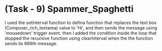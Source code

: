 # **(Task - 9)**  Spammer_Spaghetti

I used the setInterval function to defina function that replaces the text box (Composer_rich_textarea) value to 'Hi', and then sends the message using 'mousedown' trigger event.
then I added the condition inside the loop that stopped the recursive function using clearInterval when the the function sends its 666th message.